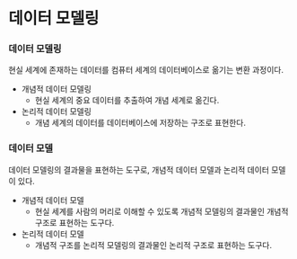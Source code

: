 # 데이터 모델링



### 데이터 모델링

현실 세계에 존재하는 데이터를 컴퓨터 세계의 데이터베이스로 옮기는 변환 과정이다. 

- 개념적 데이터 모델링
  - 현실 세계의 중요 데이터를 추출하여 개념 세계로 옮긴다.
- 논리적 데이터 모델링
  - 개념 세계의 데이터를 데이터베이스에 저장하는 구조로 표현한다.



### 데이터 모델

데이터 모델링의 결과물을 표현하는 도구로, 개념적 데이터 모델과 논리적 데이터 모델이 있다.

- 개념적 데이터 모델 
  - 현실 세계를 사람의 머리로 이해할 수 있도록 개념적 모델링의 결과물인 개념적 구조로 표현하는 도구다.
- 논리적 데이터 모델
  - 개념적 구조를 논리적 모델링의 결과물인 논리적 구조로 표현하는 도구다.